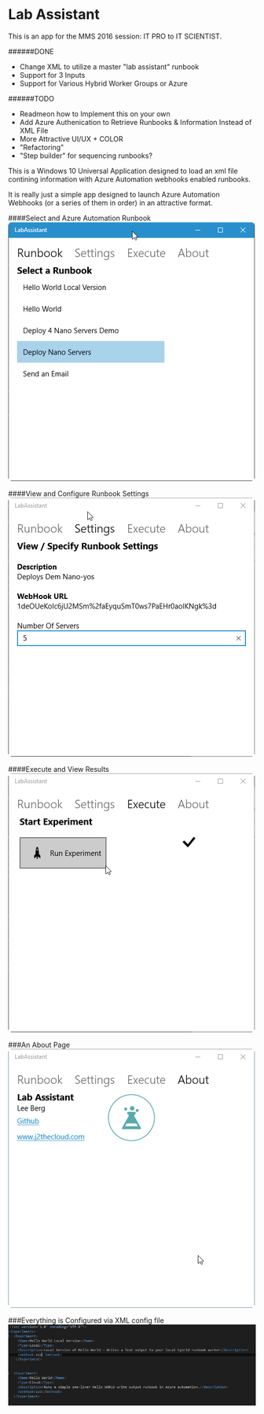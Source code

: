 # Lab Assistant
This is an app for the MMS 2016 session: IT PRO to IT SCIENTIST.

######DONE
* Change XML to utilize a master "lab assistant" runbook
* Support for 3 Inputs
* Support for Various Hybrid Worker Groups or Azure

######TODO
* Readmeon how to Implement this on your own
* Add Azure Authenication to Retrieve Runbooks & Information Instead of XML File
* More Attractive UI/UX + COLOR
* "Refactoring"
* "Step builder" for sequencing runbooks?
  
This is a Windows 10 Universal Application designed to load an xml file contining information with Azure Automation webhooks enabled runbooks. 

It is really just a simple app designed to launch Azure Automation Webhooks (or a series of them in order) in an attractive format.

####Select and Azure Automation Runbook
![alt tag](https://raw.githubusercontent.com/bergotronic/LabAssistant/master/ReadMe/LabAssistant1.png)

####View and Configure Runbook Settings
![alt tag](https://raw.githubusercontent.com/bergotronic/LabAssistant/master/ReadMe/LabAssistant2.png)

####Execute and View Results
![alt tag](https://raw.githubusercontent.com/bergotronic/LabAssistant/master/ReadMe/LabAssistant3.png)

###An About Page
![alt tag](https://raw.githubusercontent.com/bergotronic/LabAssistant/master/ReadMe/LabAssistant4.png)

###Everything is Configured via XML config file
![alt tag](https://raw.githubusercontent.com/bergotronic/LabAssistant/master/ReadMe/LabAssistant5.png)

